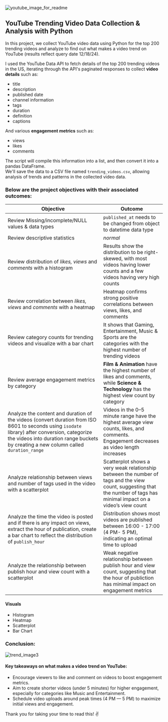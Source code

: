 ![youtube_image_for_readme](https://github.com/user-attachments/assets/7dcef74a-3396-47bc-ac23-8793f597f4e4)

## YouTube Trending Video Data Collection & Analysis with Python

In this project, we collect YouTube video data using Python for the top 200 trending videos and analyze to find out what makes a video trend on YouTube (results reflect query date 12/18/24). 

I used the YouTube Data API to fetch details of the top 200 trending videos in the US, 
iterating through the API's paginated responses to collect **video details** such as:
- title
- description
- published date
- channel information
- tags
- duration
- definition
- captions

And various **engagement metrics** such as:
- views
- likes
- comments

The script will compile this information into a list, and then convert it into a pandas DataFrame. \
We'll save the data to a CSV file named `trending_videos.csv`, allowing analysis of trends and patterns in the collected video data.

### Below are the project objectives with their associated outcomes:

| Objective | Outcome |
| ---------------------------------------                                   | --------------------------------------------------------------------------------------- |
| Review Missing/incomplete/NULL values & data types                        | `published_at` needs to be changed from object to datetime data type  |
| Review descriptive statistics                                             | _normal_
| Review distribution of  _likes, views_ and _comments_ with a histogram    | Results show the distribution to be right-skewed, with most videos having lower counts and a few videos having very high counts |
| Review correlation between _likes, views_ and _comments_ with a heatmap   | Heatmap confirms strong positive correlations between views, likes, and comments |
| Review category counts for trending videos and visualize with a bar chart | It shows that Gaming, Entertainment, Music & Sports are the categories with the highest number of trending videos |
| Review average engagement metrics by category                             |  **Film & Animation** have the highest number of likes and comments, while **Science & Technology** has the highest view count by category | 
| Analyze the content and duration of the videos (convert duration from ISO 8601 to seconds using `isodate` library) after conversion, categorize the videos into duration range buckets by creating a new column called `duration_range` | Videos in the 0–5 minute range have the highest average view counts, likes, and comments. Engagement decreases as video length increases |
| Analyze relationship between views and number of tags used in the video with a scatterplot |  Scatterplot shows a very weak relationship between the number of tags and the view count, suggesting that the number of tags has minimal impact on a video’s view count |
| Analyze the time the video is posted and if there is any impact on views, extract the hour of publication, create a bar chart to reflect the distribution of `publish_hour` | Distribution shows most videos are published between 16:00 - 17:00 (4 PM- 5 PM), indicating an optimal time to upload |
| Analyze the relationship between publish hour and view count with a scatterplot | Weak negative relationship between publish hour and view count, suggesting that the hour of publiction has minimal impact on engagement metrics



#### Visuals
- Histogram
- Heatmap
- Scatterplot
- Bar Chart

### Conclusion:
![trend_image3](https://github.com/user-attachments/assets/32c1ba3c-301f-493e-bf80-941b516a0c45)  

#### Key takeaways on what makes a video trend on YouTube:

- Encourage viewers to like and comment on videos to boost engagement metrics.
- Aim to create shorter videos (under 5 minutes) for higher engagement, especially for categories like Music and Entertainment.
- Schedule video uploads around peak times (4 PM — 5 PM) to maximize initial views and engagement.


Thank you for taking your time to read this! ✌️
